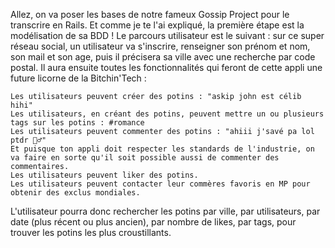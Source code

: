 Allez, on va poser les bases de notre fameux Gossip Project pour le transcrire en Rails. Et comme je te l'ai expliqué, la première étape est la modélisation de sa BDD !
Le parcours utilisateur est le suivant : sur ce super réseau social, un utilisateur va s'inscrire, renseigner son prénom et nom, son mail et son age, puis il précisera sa ville avec une recherche par code postal.
Il aura ensuite toutes les fonctionnalités qui feront de cette appli une future licorne de la Bitchin'Tech :

    Les utilisateurs peuvent créer des potins : "askip john est célib hihi"
    Les utilisateurs, en créant des potins, peuvent mettre un ou plusieurs tags sur les potins : #romance
    Les utilisateurs peuvent commenter des potins : "ahiii j'savé pa lol ptdr 💁‍♂️"
    Et puisque ton appli doit respecter les standards de l'industrie, on va faire en sorte qu'il soit possible aussi de commenter des commentaires.
    Les utilisateurs peuvent liker des potins.
    Les utilisateurs peuvent contacter leur commères favoris en MP pour obtenir des exclus mondiales.

L'utilisateur pourra donc rechercher les potins par ville, par utilisateurs, par date (plus récent ou plus ancien), par nombre de likes, par tags, pour trouver les potins les plus croustillants.
